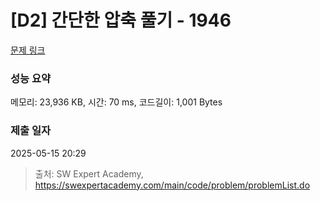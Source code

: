 # [D2] 간단한 압축 풀기 - 1946 

[문제 링크](https://swexpertacademy.com/main/code/problem/problemDetail.do?contestProbId=AV5PmkDKAOMDFAUq) 

### 성능 요약

메모리: 23,936 KB, 시간: 70 ms, 코드길이: 1,001 Bytes

### 제출 일자

2025-05-15 20:29



> 출처: SW Expert Academy, https://swexpertacademy.com/main/code/problem/problemList.do